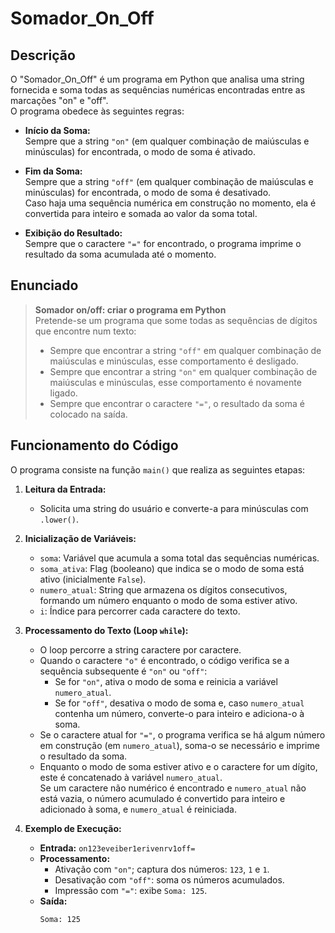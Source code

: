 # Somador_On_Off

## Descrição

O "Somador_On_Off" é um programa em Python que analisa uma string fornecida e soma todas as sequências numéricas encontradas entre as marcações "on" e "off".  
O programa obedece às seguintes regras:

- **Início da Soma:**  
  Sempre que a string `"on"` (em qualquer combinação de maiúsculas e minúsculas) for encontrada, o modo de soma é ativado.

- **Fim da Soma:**  
  Sempre que a string `"off"` (em qualquer combinação de maiúsculas e minúsculas) for encontrada, o modo de soma é desativado.  
  Caso haja uma sequência numérica em construção no momento, ela é convertida para inteiro e somada ao valor da soma total.

- **Exibição do Resultado:**  
  Sempre que o caractere `"="` for encontrado, o programa imprime o resultado da soma acumulada até o momento.

## Enunciado

> **Somador on/off: criar o programa em Python**  
> Pretende-se um programa que some todas as sequências de dígitos que encontre num texto:
> - Sempre que encontrar a string `"off"` em qualquer combinação de maiúsculas e minúsculas, esse comportamento é desligado.
> - Sempre que encontrar a string `"on"` em qualquer combinação de maiúsculas e minúsculas, esse comportamento é novamente ligado.
> - Sempre que encontrar o caractere `"="`, o resultado da soma é colocado na saída.

## Funcionamento do Código

O programa consiste na função `main()` que realiza as seguintes etapas:

1. **Leitura da Entrada:**  
   - Solicita uma string do usuário e converte-a para minúsculas com `.lower()`.

2. **Inicialização de Variáveis:**  
   - `soma`: Variável que acumula a soma total das sequências numéricas.
   - `soma_ativa`: Flag (booleano) que indica se o modo de soma está ativo (inicialmente `False`).
   - `numero_atual`: String que armazena os dígitos consecutivos, formando um número enquanto o modo de soma estiver ativo.
   - `i`: Índice para percorrer cada caractere do texto.

3. **Processamento do Texto (Loop `while`):**  
   - O loop percorre a string caractere por caractere.
   - Quando o caractere `"o"` é encontrado, o código verifica se a sequência subsequente é `"on"` ou `"off"`:
     - Se for `"on"`, ativa o modo de soma e reinicia a variável `numero_atual`.
     - Se for `"off"`, desativa o modo de soma e, caso `numero_atual` contenha um número, converte-o para inteiro e adiciona-o à soma.
   - Se o caractere atual for `"="`, o programa verifica se há algum número em construção (em `numero_atual`), soma-o se necessário e imprime o resultado da soma.
   - Enquanto o modo de soma estiver ativo e o caractere for um dígito, este é concatenado à variável `numero_atual`.  
     Se um caractere não numérico é encontrado e `numero_atual` não está vazia, o número acumulado é convertido para inteiro e adicionado à soma, e `numero_atual` é reiniciada.

4. **Exemplo de Execução:**  
   - **Entrada:** `on123eveiber1erivenrv1off=`  
   - **Processamento:**  
     - Ativação com `"on"`; captura dos números: `123`, `1` e `1`.
     - Desativação com `"off"`: soma os números acumulados.
     - Impressão com `"="`: exibe `Soma: 125`.
   - **Saída:**  
     ```
     Soma: 125
     ```